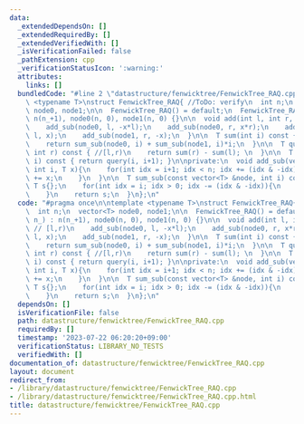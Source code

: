 ```yaml
---
data:
  _extendedDependsOn: []
  _extendedRequiredBy: []
  _extendedVerifiedWith: []
  _isVerificationFailed: false
  _pathExtension: cpp
  _verificationStatusIcon: ':warning:'
  attributes:
    links: []
  bundledCode: "#line 2 \"datastructure/fenwicktree/FenwickTree_RAQ.cpp\"\n\ntemplate\
    \ <typename T>\nstruct FenwickTree_RAQ{ //ToDo: verify\n  int n;\n  vector<T>\
    \ node0, node1;\n\n  FenwickTree_RAQ() = default;\n  FenwickTree_RAQ(int n_) :\
    \ n(n_+1), node0(n, 0), node1(n, 0) {}\n\n  void add(int l, int r, T x){ // [l,r)\n\
    \    add_sub(node0, l, -x*l);\n    add_sub(node0, r, x*r);\n    add_sub(node1,\
    \ l, x);\n    add_sub(node1, r, -x);\n  }\n\n  T sum(int i) const { //[0,i)\n\
    \    return sum_sub(node0, i) + sum_sub(node1, i)*i;\n  }\n\n  T query(int l,\
    \ int r) const { //[l,r)\n    return sum(r) - sum(l); \n  }\n\n  T operator[](int\
    \ i) const { return query(i, i+1); }\n\nprivate:\n  void add_sub(vector<T> &node,\
    \ int i, T x){\n    for(int idx = i+1; idx < n; idx += (idx & -idx)){\n      node[idx]\
    \ += x;\n    }\n  }\n\n  T sum_sub(const vector<T> &node, int i) const {\n   \
    \ T s{};\n    for(int idx = i; idx > 0; idx -= (idx & -idx)){\n      s += node[idx];\n\
    \    }\n    return s;\n  }\n};\n"
  code: "#pragma once\n\ntemplate <typename T>\nstruct FenwickTree_RAQ{ //ToDo: verify\n\
    \  int n;\n  vector<T> node0, node1;\n\n  FenwickTree_RAQ() = default;\n  FenwickTree_RAQ(int\
    \ n_) : n(n_+1), node0(n, 0), node1(n, 0) {}\n\n  void add(int l, int r, T x){\
    \ // [l,r)\n    add_sub(node0, l, -x*l);\n    add_sub(node0, r, x*r);\n    add_sub(node1,\
    \ l, x);\n    add_sub(node1, r, -x);\n  }\n\n  T sum(int i) const { //[0,i)\n\
    \    return sum_sub(node0, i) + sum_sub(node1, i)*i;\n  }\n\n  T query(int l,\
    \ int r) const { //[l,r)\n    return sum(r) - sum(l); \n  }\n\n  T operator[](int\
    \ i) const { return query(i, i+1); }\n\nprivate:\n  void add_sub(vector<T> &node,\
    \ int i, T x){\n    for(int idx = i+1; idx < n; idx += (idx & -idx)){\n      node[idx]\
    \ += x;\n    }\n  }\n\n  T sum_sub(const vector<T> &node, int i) const {\n   \
    \ T s{};\n    for(int idx = i; idx > 0; idx -= (idx & -idx)){\n      s += node[idx];\n\
    \    }\n    return s;\n  }\n};\n"
  dependsOn: []
  isVerificationFile: false
  path: datastructure/fenwicktree/FenwickTree_RAQ.cpp
  requiredBy: []
  timestamp: '2023-07-22 06:20:20+09:00'
  verificationStatus: LIBRARY_NO_TESTS
  verifiedWith: []
documentation_of: datastructure/fenwicktree/FenwickTree_RAQ.cpp
layout: document
redirect_from:
- /library/datastructure/fenwicktree/FenwickTree_RAQ.cpp
- /library/datastructure/fenwicktree/FenwickTree_RAQ.cpp.html
title: datastructure/fenwicktree/FenwickTree_RAQ.cpp
---
```

